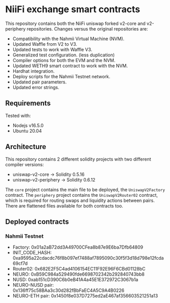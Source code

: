 # NiiFi exchange smart contracts

This repository contains both the NiiFi uniswap forked v2-core and v2-periphery repositories. Changes versus the original repositories are:
- Compatibility with the Nahmii Virtual Machine (NVM).
- Updated Waffle from V2 to V3.
- Updated tests to work with Waffle V3.
- Generalized test configuration. (less duplication)
- Compiler options for both the EVM and the NVM.
- Updated WETH9 smart contract to work with the NVM.
- Hardhat integration.
- Deploy scripts for the Nahmii Testnet network.
- Updated pair parameters. 
- Updated error strings.

## Requirements

Tested with:
- Nodejs v16.5.0
- Ubuntu 20.04

## Architecture

This repository contains 2 different solidity projects with two different compiler versions:
- uniswap-v2-core -> Solidity 0.5.16
- uniswap-v2-periphery -> Solidity 0.6.12

The `core` project contains the main file to be deployed, the `UniswapV2Factory` contract. The `periphery` project contains the `UniswapV2Router02` contract, which is required for routing swaps and liquidity actions between pairs. There are flattened files available for both contracts too.

## Deployed contracts

### Nahmii Testnet

- Factory: 0x01a2aB72dd3A49700CFea8b87e9E6ba7Dfb64809
- INIT_CODE_HASH: 0xa9595a22cdacdc76f8b097ef7488af7895090c30f5f3d18d798e12fcda69cf7d
- Router02: 0x682E2F5C4ad4106154EC11F92E96F6CBd01128bC
- NEURO: 0xB59C984a529490fde6698702342b292840743bb8
- NUSD: 0xab151cD390C6b0eB41A4a45E1E372972C3067b1a
- NEURO-NUSD pair: 0x136ff75c58BAa3c30d282fBbFaEC4A5C9A4B0226
- NEURO-ETH pair: 0x1450f8e037D7275ed2aE467af356603521251a13 
